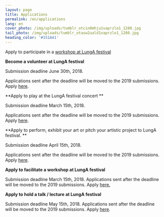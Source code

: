 ```yaml
---
layout: page
title: Applications
permalink: /en/applications
lang: en
cover_photo: /img/uploads/tumblr_otcin0mhju1vaprzlo1_1280.jpg
tail_photo: /img/uploads/tumblr_otasw2uald1vaprzlo1_1280.jpg
heading_color: '#151A41'
---
```

Apply to participate in a [workshop at LungA festival](http://lunga.netlify.com/dagskra)



**Become a volunteer at LungA festival**

Submission deadline June 30th, 2018. 

Applications sent after the deadline will be moved to the 2019 submissions. Apply [here](https://podio.com/webforms/20703886/1425536). 



**Apply to play at the LungA festival concert **

Submission deadline March 15th, 2018.

Applications sent after the deadline will be moved to the 2019 submissions. Apply [here](https://podio.com/webforms/20769252/1427418). 



**Apply to perform, exhibit your art or pitch your artistic project to LungA festival. **

Submission deadline April 15th, 2018.

Applications sent after the deadline will be moved to the 2019 submissions. Apply [here](https://podio.com/webforms/20769251/1427416). 



**Apply to facilitate a workshop at LungA festival**

Submission deadline March 15th, 2018. Applications sent after the deadline will be moved to the 2019 submissions. Apply [here.](https://podio.com/webforms/20769289/1427422) 



**Apply to hold a talk / lecture at LungA festival**

Submission deadline May 15th, 2018. Applications sent after the deadline will be moved to the 2019 submissions. Apply [here](https://podio.com/webforms/20769301/1427427).
